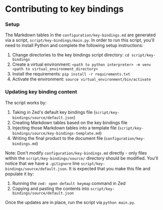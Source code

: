 # Contributing to key bindings

### Setup

The Markdown tables in the `configuration/key-bindings.md` are generated via a script, `script/key-bindings/main.py`.  In order to run this script, you'll need to install Python and complete the following setup instructions:

1. Change directories to the key bindings script directory: `cd script/key-bindings`
2. Create a virtual environment: `<path to python interpreter> -m venv <path to virtual_environment_directory>`
3. Install the requirements: `pip install -r requirements.txt`
4. Activate the environment: `source virtual_environment/bin/activate`

### Updating key binding content

The script works by:

1. Taking in Zed's default key bindings file (`script/key-bindings/source/default.json`)
2. Creating Markdown tables based on the key bindings file
3. Injecting those Markdown tables into a template file (`script/key-bindings/source/key-bindings-template.md`)
4. Writing the final product to the document file (`configuration/key-bindings.md`)

Note: Don't modify `configuration/key-bindings.md` directly - only files within the `script/key-bindings/source/` directory should be modified.  You'll notice that we have a `.gitignore` line `script/key-bindings/source/default.json`.  It is expected that you make this file and populate it by:

1. Running the `zed: open default keymap` command in Zed
2. Copying and pasting the contents into `script/key-bindings/source/default.json`

Once the updates are in place, run the script via `python main.py`.
